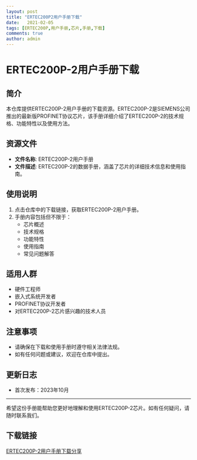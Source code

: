 ```yaml
---
layout: post
title: "ERTEC200P2用户手册下载"
date:   2021-02-05
tags: [ERTEC200P,用户手册,芯片,手册,下载]
comments: true
author: admin
---
```

# ERTEC200P-2用户手册下载

## 简介
本仓库提供ERTEC200P-2用户手册的下载资源。ERTEC200P-2是SIEMENS公司推出的最新版PROFINET协议芯片，该手册详细介绍了ERTEC200P-2的技术规格、功能特性以及使用方法。

## 资源文件
- **文件名称**: ERTEC200P-2用户手册
- **文件描述**: ERTEC200P-2的数据手册，涵盖了芯片的详细技术信息和使用指南。

## 使用说明
1. 点击仓库中的下载链接，获取ERTEC200P-2用户手册。
2. 手册内容包括但不限于：
   - 芯片概述
   - 技术规格
   - 功能特性
   - 使用指南
   - 常见问题解答

## 适用人群
- 硬件工程师
- 嵌入式系统开发者
- PROFINET协议开发者
- 对ERTEC200P-2芯片感兴趣的技术人员

## 注意事项
- 请确保在下载和使用手册时遵守相关法律法规。
- 如有任何问题或建议，欢迎在仓库中提出。

## 更新日志
- 首次发布：2023年10月

---
希望这份手册能帮助您更好地理解和使用ERTEC200P-2芯片。如有任何疑问，请随时联系我们。

## 下载链接

[ERTEC200P-2用户手册下载分享](https://pan.quark.cn/s/f2e6c96f7f9f)